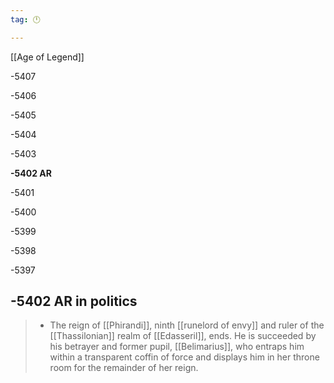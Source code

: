 ```yaml
---
tag: 🕛

---
```

[[Age of Legend]]


-5407

-5406

-5405

-5404

-5403

**-5402 AR**

-5401

-5400

-5399

-5398

-5397



## -5402 AR in politics

>  - The reign of [[Phirandi]], ninth [[runelord of envy]] and ruler of the [[Thassilonian]] realm of [[Edasseril]], ends. He is succeeded by his betrayer and former pupil, [[Belimarius]], who entraps him within a transparent coffin of force and displays him in her throne room for the remainder of her reign.






